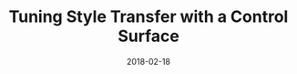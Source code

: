---
title: Tuning Style Transfer with a Control Surface
xurl: https://bitaesthetics.com/posts/tuning-style-transfer-with-a-control-surface.html
date: 2018-02-18
---